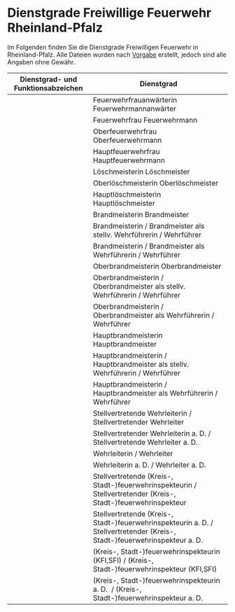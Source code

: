 # Dienstgrade Freiwillige Feuerwehr Rheinland-Pfalz

Im Folgenden finden Sie die Dienstgrade Freiwilligen Feuerwehr in Rheinland-Pfalz. Alle Dateien wurden nach [Vorgabe](https://lfks.rlp.de/fileadmin/LFKS/Downloads/Gesetze/Dienstgrad-funktionsabzeichen-20090126.pdf "Dienstgrad- und Funktionsabzeichen der Feuerwehr 26.01.2009") erstellt, jedoch sind alle Angaben ohne Gewähr.

| Dienstgrad- und Funktionsabzeichen | Dienstgrad |
| --- | --- |
|     | Feuerwehrfrauanwärterin Feuerwehrmannanwärter |
|     | Feuerwehrfrau Feuerwehrmann |
|     | Oberfeuerwehrfrau Oberfeuerwehrmann |
|     | Hauptfeuerwehrfrau Hauptfeuerwehrmann |
|     | Löschmeisterin Löschmeister |
|     | Oberlöschmeisterin Oberlöschmeister |
|     | Hauptlöschmeisterin Hauptlöschmeister |
|     | Brandmeisterin Brandmeister |
|     | Brandmeisterin / Brandmeister als stellv. Wehrführerin / Wehrführer |
|     | Brandmeisterin / Brandmeister als Wehrführerin / Wehrführer |
|     | Oberbrandmeisterin Oberbrandmeister |
|     | Oberbrandmeisterin / Oberbrandmeister als stellv. Wehrführerin / Wehrführer |
|     | Oberbrandmeisterin / Oberbrandmeister als Wehrführerin / Wehrführer |
|     | Hauptbrandmeisterin Hauptbrandmeister |
|     | Hauptbrandmeisterin / Hauptbrandmeister als stellv. Wehrführerin / Wehrführer |
|     | Hauptbrandmeisterin / Hauptbrandmeister als Wehrführerin / Wehrführer |
|     | Stellvertretende Wehrleiterin / Stellvertretender Wehrleiter |
|     | Stellvertretender Wehrleiterin a. D. / Stellvertretende Wehrleiter a. D. |
|     | Wehrleiterin / Wehrleiter |
|     | Wehrleiterin a. D. / Wehrleiter a. D. |
|     | Stellvertretende (Kreis-, Stadt-)feuerwehrinspekteurin / Stellvertretender (Kreis-, Stadt-)feuerwehrinspekteur |
|     | Stellvertretende (Kreis-, Stadt-)feuerwehrinspekteurin a. D. / Stellvertretender (Kreis-, Stadt-)feuerwehrinspekteur a. D. |
|     | (Kreis-, Stadt-)feuerwehrinspekteurin (KFI,SFI) / (Kreis-, Stadt-)feuerwehrinspekteur (KFI,SFI) |
|     | (Kreis-, Stadt-)feuerwehrinspekteurin a. D.  / (Kreis-, Stadt-)feuerwehrinspekteur a. D. |
